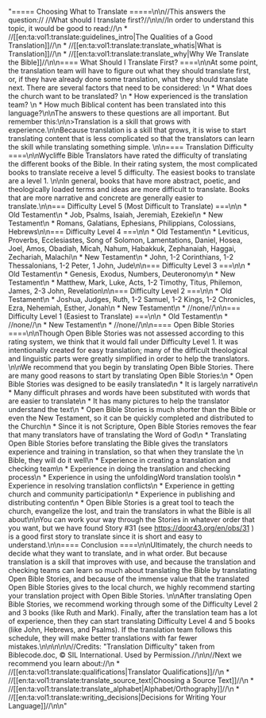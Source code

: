"===== Choosing What to Translate =====\n\n//This answers the question:// //What should I translate first?//\n\n//In order to understand this topic, it would be good to read://\n  * //[[en:ta:vol1:translate:guidelines_intro|The Qualities of a Good Translation]]//\n  * //[[en:ta:vol1:translate:translate_whatis|What is Translation]]//\n  * //[[en:ta:vol1:translate:translate_why|Why We Translate the Bible]]//\n\n==== What Should I Translate First? ====\n\nAt some point, the translation team will have to figure out what they should translate first, or, if they have already done some translation, what they should translate next. There are several factors that need to be considered: \n  * What does the church want to be translated? \n  * How experienced is the translation team? \n  * How much Biblical content has been translated into this language?\n\nThe answers to these questions are all important. But remember this:\n\n>Translation is a skill that grows with experience.\n\nBecause translation is a skill that grows, it is wise to start translating content that is less complicated so that the translators can learn the skill while translating something simple. \n\n==== Translation Difficulty ====\n\nWycliffe Bible Translators have rated the difficulty of translating the different books of the Bible. In their rating system, the most complicated books to translate receive a level 5 difficulty. The easiest books to translate are a level 1. \n\nIn general, books that have more abstract, poetic, and theologically loaded terms and ideas are more difficult to translate. Books that are more narrative and concrete are generally easier to translate.\n\n=== Difficulty Level 5 (Most Difficult to Translate) ===\n\n  * Old Testament\n    * Job, Psalms, Isaiah, Jeremiah, Ezekiel\n  * New Testament\n    * Romans, Galatians, Ephesians, Philippians, Colossians, Hebrews\n\n=== Difficulty Level 4 ===\n\n  * Old Testament\n    * Leviticus, Proverbs, Ecclesiastes, Song of Solomon, Lamentations, Daniel, Hosea, Joel, Amos, Obadiah, Micah, Nahum, Habakkuk, Zephanaiah, Haggai, Zechariah, Malachi\n  * New Testament\n    * John, 1-2 Corinthians, 1-2 Thessalonians, 1-2 Peter, 1 John, Jude\n\n=== Difficulty Level 3 ===\n\n  * Old Testament\n    * Genesis, Exodus, Numbers, Deuteronomy\n  * New Testament\n    * Matthew, Mark, Luke, Acts, 1-2 Timothy, Titus, Philemon, James, 2-3 John, Revelation\n\n=== Difficulty Level 2 ===\n\n  * Old Testament\n    * Joshua, Judges, Ruth, 1-2 Samuel, 1-2 Kings, 1-2 Chronicles, Ezra, Nehemiah, Esther, Jonah\n  * New Testament\n    * //none//\n\n=== Difficulty Level 1 (Easiest to Translate) ===\n\n  * Old Testament\n    * //none//\n  * New Testament\n    * //none//\n\n==== Open Bible Stories ====\n\nThough Open Bible Stories was not assessed according to this rating system, we think that it would fall under Difficulty Level 1. It was intentionally created for easy translation; many of the difficult theological and linguistic parts were greatly simplified in order to help the translators. \n\nWe recommend that you begin by translating Open Bible Stories. There are many good reasons to start by translating Open Bible Stories:\n  * Open Bible Stories was designed to be easily translated\n    * It is largely narrative\n    * Many difficult phrases and words have been substituted with words that are easier to translate\n    * It has many pictures to help the translator understand the text\n  * Open Bible Stories is much shorter than the Bible or even the New Testament, so it can be quickly completed and distributed to the Church\n  * Since it is not Scripture, Open Bible Stories removes the fear that many translators have of translating the Word of God\n  * Translating Open Bible Stories before translating the Bible gives the translators experience and training in translation, so that when they translate the \n  Bible, they will do it well\n    * Experience in creating a translation and checking team\n    * Experience in doing the translation and checking process\n    * Experience in using the unfoldingWord translation tools\n    * Experience in resolving translation conflicts\n    * Experience in getting church and community participation\n    * Experience in publishing and distributing content\n  * Open Bible Stories is a great tool to teach the church, evangelize the lost, and train the translators in what the Bible is all about\n\nYou can work your way through the Stories in whatever order that you want, but we have found Story #31 (see https://door43.org/en/obs/31 ) is a good first story to translate since it is short and easy to understand.\n\n==== Conclusion ====\n\nUltimately, the church needs to decide what they want to translate, and in what order. But because translation is a skill that improves with use, and because the translation and checking teams can learn so much about translating the Bible by translating Open Bible Stories, and because of the immense value that the translated Open Bible Stories gives to the local church, we highly recommend starting your translation project with Open Bible Stories. \n\nAfter translating Open Bible Stories, we recommend working through some of the Difficulty Level 2 and 3 books (like Ruth and Mark). Finally, after the translation team has a lot of experience, then they can start translating Difficulty Level 4 and 5 books (like John, Hebrews, and Psalms). If the translation team follows this schedule, they will make better translations with far fewer mistakes.\n\n\n\n\n//Credits: \"Translation Difficulty\" taken from Biblecode.doc, © SIL International. Used by Permission.//\n\n//Next we recommend you learn about://\n  * //[[en:ta:vol1:translate:qualifications|Translator Qualifications]]//\n  * //[[en:ta:vol1:translate:translate_source_text|Choosing a Source Text]]//\n  * //[[en:ta:vol1:translate:translate_alphabet|Alphabet/Orthography]]//\n  * //[[en:ta:vol1:translate:writing_decisions|Decisions for Writing Your Language]]//\n\n"
